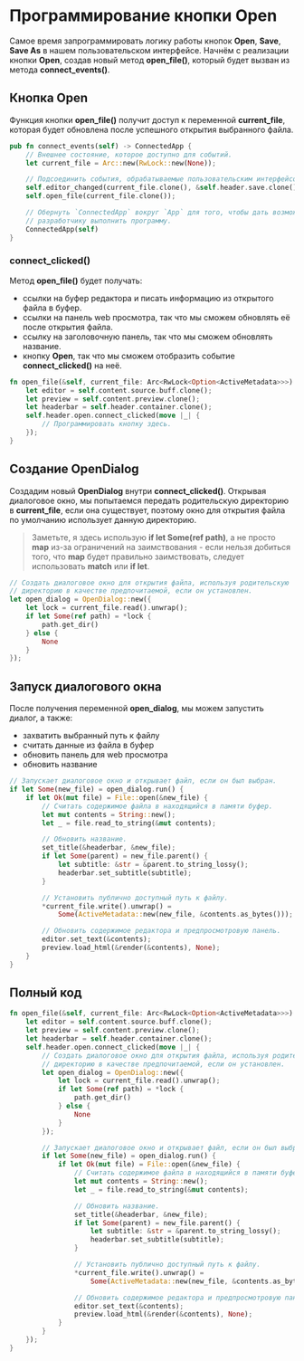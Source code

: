 # Программирование кнопки Open
Самое время запрограммировать логику работы кнопок **Open**, **Save**,
**Save As** в нашем пользовательском интерфейсе. Начнём с реализации кнопки
**Open**, создав новый метод **open_file()**, который будет вызван из
метода **connect_events()**.

## Кнопка Open
Функция кнопки **open_file()** получит доступ к переменной **current_file**,
которая будет обновлена после успешного открытия выбранного файла.
```rust
pub fn connect_events(self) -> ConnectedApp {
    // Внешнее состояние, которое доступно для событий.
    let current_file = Arc::new(RwLock::new(None));

    // Подсоединить события, обрабатываемые пользовательским интерфейсом.
    self.editor_changed(current_file.clone(), &self.header.save.clone());
    self.open_file(current_file.clone());

    // Обернуть `ConnectedApp` вокруг `App` для того, чтобы дать возможность
    // разработчику выполнить программу.
    ConnectedApp(self)
}
```
### connect_clicked()
Метод **open_file()** будет получать:
- ссылки на буфер редактора и писать информацию из открытого файла в буфер.
- ссылки на панель web просмотра, так что мы сможем обновлять её после
открытия файла.
- ссылку на заголовочную панель, так что мы сможем обновлять название.
- кнопку **Open**, так что мы сможем отобразить событие **connect_clicked()**
на неё.
```rust
fn open_file(&self, current_file: Arc<RwLock<Option<ActiveMetadata>>>) {
    let editor = self.content.source.buff.clone();
    let preview = self.content.preview.clone();
    let headerbar = self.header.container.clone();
    self.header.open.connect_clicked(move |_| {
        // Программировать кнопку здесь.
    });
}
```
## Создание OpenDialog
Создадим новый **OpenDialog** внутри **connect_clicked()**. Открывая
диалоговое окно, мы попытаемся передать родительскую директорию в
**current_file**, если она существует, поэтому окно для открытия файла по
умолчанию использует данную директорию.
> Заметьте, я здесь использую **if let Some(ref path)**, а не просто **map**
из-за ограничений на заимствования - если нельзя добиться того, что **map**
будет правильно заимствовать, следует использовать **match** или **if let**.

```rust
// Создать диалоговое окно для открытия файла, используя родительскую
// директорию в качестве предпочитаемой, если он установлен.
let open_dialog = OpenDialog::new({
    let lock = current_file.read().unwrap();
    if let Some(ref path) = *lock {
        path.get_dir()
    } else {
        None
    }
});
```
## Запуск диалогового окна
После получения переменной **open_dialog**, мы можем запустить диалог, а также:
- захватить выбранный путь к файлу
- считать данные из файла в буфер
- обновить панель для web просмотра
- обновить название

```rust
// Запускает диалоговое окно и открывает файл, если он был выбран.
if let Some(new_file) = open_dialog.run() {
    if let Ok(mut file) = File::open(&new_file) {
        // Считать содержимое файла в находящийся в памяти буфер.
        let mut contents = String::new();
        let _ = file.read_to_string(&mut contents);

        // Обновить название.
        set_title(&headerbar, &new_file);
        if let Some(parent) = new_file.parent() {
            let subtitle: &str = &parent.to_string_lossy();
            headerbar.set_subtitle(subtitle);
        }

        // Установить публично доступный путь к файлу.
        *current_file.write().unwrap() =
            Some(ActiveMetadata::new(new_file, &contents.as_bytes()));

        // Обновить содержимое редактора и предпросмотровую панель.
        editor.set_text(&contents);
        preview.load_html(&render(&contents), None);
    }
}
```
## Полный код
```rust
fn open_file(&self, current_file: Arc<RwLock<Option<ActiveMetadata>>>) {
    let editor = self.content.source.buff.clone();
    let preview = self.content.preview.clone();
    let headerbar = self.header.container.clone();
    self.header.open.connect_clicked(move |_| {
        // Создать диалоговое окно для открытия файла, используя родительскую
        // директорию в качестве предпочитаемой, если он установлен.
        let open_dialog = OpenDialog::new({
            let lock = current_file.read().unwrap();
            if let Some(ref path) = *lock {
                path.get_dir()
            } else {
                None
            }
        });

        // Запускает диалоговое окно и открывает файл, если он был выбран.
        if let Some(new_file) = open_dialog.run() {
            if let Ok(mut file) = File::open(&new_file) {
                // Считать содержимое файла в находящийся в памяти буфер.
                let mut contents = String::new();
                let _ = file.read_to_string(&mut contents);

                // Обновить название.
                set_title(&headerbar, &new_file);
                if let Some(parent) = new_file.parent() {
                    let subtitle: &str = &parent.to_string_lossy();
                    headerbar.set_subtitle(subtitle);
                }

                // Установить публично доступный путь к файлу.
                *current_file.write().unwrap() =
                    Some(ActiveMetadata::new(new_file, &contents.as_bytes()));

                // Обновить содержимое редактора и предпросмотровую панель.
                editor.set_text(&contents);
                preview.load_html(&render(&contents), None);
            }
        }
    });
}
```